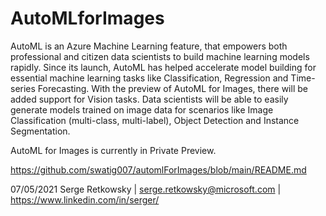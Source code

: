 # AutoMLforImages

AutoML is an Azure Machine Learning feature, that empowers both professional and citizen data scientists to build machine learning models rapidly. Since its launch, AutoML has helped accelerate model building for essential machine learning tasks like Classification, Regression and Time-series Forecasting. With the preview of AutoML for Images, there will be added support for Vision tasks. Data scientists will be able to easily generate models trained on image data for scenarios like Image Classification (multi-class, multi-label), Object Detection and Instance Segmentation.

AutoML for Images is currently in Private Preview.

https://github.com/swatig007/automlForImages/blob/main/README.md


07/05/2021
Serge Retkowsky | serge.retkowsky@microsoft.com | https://www.linkedin.com/in/serger/
